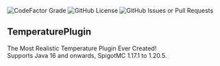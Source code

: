 ![CodeFactor Grade](https://img.shields.io/codefactor/grade/github/CMarcoo/TemperaturePlugin)
![GitHub License](https://img.shields.io/github/license/CMarcoo/TemperaturePlugin)
![GitHub Issues or Pull Requests](https://img.shields.io/github/issues/CMarcoo/TemperaturePlugin)

## TemperaturePlugin
The Most Realistic Temperature Plugin Ever Created!
<br>
Supports Java 16 and onwards, SpigotMC 1.17.1 to 1.20.5.